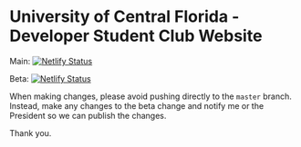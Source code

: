 # University of Central Florida - Developer Student Club Website

Main: [![Netlify Status](https://api.netlify.com/api/v1/badges/5598eb07-3b61-49ea-90bb-bf5f6c16e120/deploy-status)](https://app.netlify.com/sites/dsc-ucf-site/deploys)

Beta: [![Netlify Status](https://api.netlify.com/api/v1/badges/6164afc4-0145-4c29-a8ce-27c0c648fff4/deploy-status)](https://app.netlify.com/sites/dsc-ucf-beta/deploys)

When making changes, please avoid pushing directly to the `master` branch. Instead, make any changes to the beta change and notify me or the President so we can publish the changes.

Thank you.

